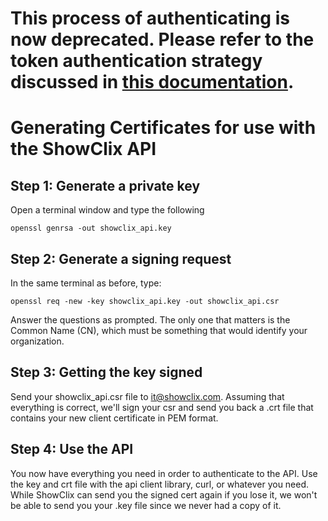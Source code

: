 # This process of authenticating is now deprecated. Please refer to the token authentication strategy discussed in [this documentation](http://developer.showclix.com).

Generating Certificates for use with the ShowClix API
=====================================================

Step 1: Generate a private key
------------------------------

Open a terminal window and type the following

    openssl genrsa -out showclix_api.key

Step 2: Generate a signing request
----------------------------------

In the same terminal as before, type:

    openssl req -new -key showclix_api.key -out showclix_api.csr

Answer the questions as prompted. The only one that matters is the Common Name (CN),
which must be something that would identify your organization.

Step 3: Getting the key signed
------------------------------

Send your showclix\_api.csr file to it@showclix.com. Assuming that everything is correct,
we'll sign your csr and send you back a .crt file that contains your new client certificate
in PEM format.

Step 4: Use the API
-------------------

You now have everything you need in order to authenticate to the API. Use the key and crt file
with the api client library, curl, or whatever you need. While ShowClix can send you the signed
cert again if you lose it, we won't be able to send you your .key file since we never had a copy
of it.
